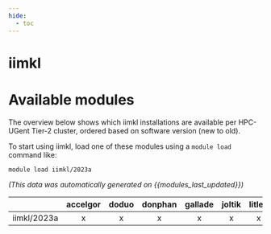 ```yaml
---
hide:
  - toc
---
```


iimkl
=====

# Available modules


The overview below shows which iimkl installations are available per HPC-UGent Tier-2 cluster, ordered based on software version (new to old).

To start using iimkl, load one of these modules using a `module load` command like:

```shell
module load iimkl/2023a
```

*(This data was automatically generated on {{modules_last_updated}})*

| |accelgor|doduo|donphan|gallade|joltik|litleo|shinx|
| :---: | :---: | :---: | :---: | :---: | :---: | :---: | :---: |
|iimkl/2023a|x|x|x|x|x|x|x|
